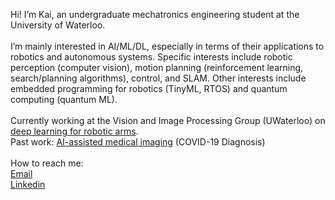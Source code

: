 Hi! I’m Kai, an undergraduate mechatronics engineering student at the University of Waterloo. </br>
</br>
I’m mainly interested in AI/ML/DL, especially in terms of their applications to robotics and autonomous systems. Specific interests include robotic perception (computer vision), motion planning (reinforcement learning, search/planning algorithms), control, and SLAM. Other interests include embedded programming for robotics (TinyML, RTOS) and quantum computing (quantum ML). </br>
</br>
Currently working at the Vision and Image Processing Group (UWaterloo) on [deep learning for robotic arms](https://flairop.com/). </br>
Past work: [AI-assisted medical imaging](https://github.com/k78ma/COVIDNet-Transformer) (COVID-19 Diagnosis)
</br></br>
How to reach me: </br>
[Email](mailto:k78ma@uwaterloo.ca) </br>
[Linkedin](https://www.linkedin.com/in/k78ma/)


<!---
k78ma/k78ma is a ✨ special ✨ repository because its `README.md` (this file) appears on your GitHub profile.
You can click the Preview link to take a look at your changes.
--->
